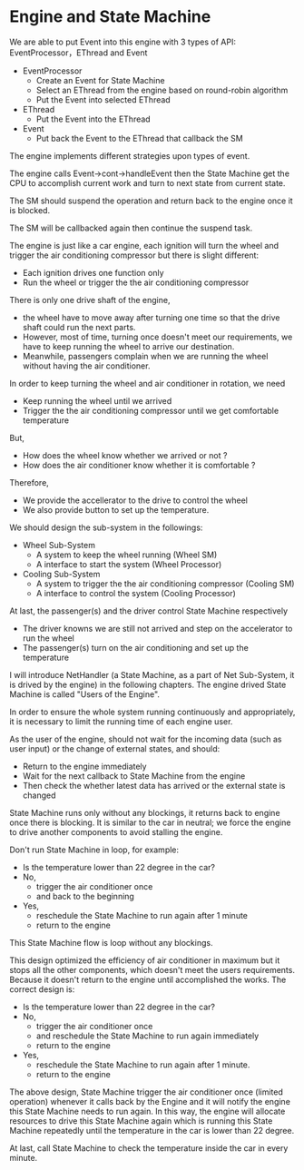 # Engine and State Machine

We are able to put Event into this engine with 3 types of API: EventProcessor，EThread and Event

  - EventProcessor
    - Create an Event for State Machine
    - Select an EThread from the engine based on round-robin algorithm 
    - Put the Event into selected EThread
  - EThread
    - Put the Event into the EThread
  - Event
    - Put back the Event to the EThread that callback the SM

The engine implements different strategies upon types of event.

The engine calls Event->cont->handleEvent then the State Machine get the CPU to accomplish current work and turn to next state from current state.

The SM should suspend the operation and return back to the engine once it is blocked.

The SM will be callbacked again then continue the suspend task.

The engine is just like a car engine, each ignition will turn the wheel and trigger the air conditioning compressor but there is slight different: 

- Each ignition drives one function only
- Run the wheel or trigger the the air conditioning compressor

There is only one drive shaft of the engine, 

- the wheel have to move away after turning one time so that the drive shaft could run the next parts.
- However, most of time, turning once doesn't meet our requirements, we have to keep running the wheel to arrive our destination. 
- Meanwhile, passengers complain when we are running the wheel without having the air conditioner. 

In order to keep turning the wheel and air conditioner in rotation, we need

- Keep running the wheel until we arrived
- Trigger the the air conditioning compressor until we get comfortable temperature

But,

- How does the wheel know whether we arrived or not ? 
- How does the air conditioner know whether it is comfortable ?

Therefore, 

- We provide the accellerator to the drive to control the wheel
- We also provide button to set up the temperature.

We should design the sub-system in the followings:

- Wheel Sub-System
  - A system to keep the wheel running (Wheel SM)
  - A interface to start the system (Wheel Processor)
- Cooling Sub-System
  - A system to trigger the the air conditioning compressor (Cooling SM)
  - A interface to control the system (Cooling Processor)

At last, the passenger(s) and the driver control State Machine respectively
- The driver knowns we are still not arrived and step on the accelerator to run the wheel
- The passenger(s) turn on the air conditioning and set up the temperature

I will introduce NetHandler (a State Machine, as a part of Net Sub-System, it is drived by the engine) in the following chapters.
The engine drived State Machine is called "Users of the Engine".

In order to ensure the whole system running continuously and appropriately, it is necessary to limit the running time of each engine user.

As the user of the engine, should not wait for the incoming data (such as user input) or the change of external states, and should:

- Return to the engine immediately
- Wait for the next callback to State Machine from the engine
- Then check the whether latest data has arrived or the external state is changed

State Machine runs only without any blockings, it returns back to engine once there is blocking. 
It is similar to the car in neutral; we force the engine to drive another components to avoid stalling the engine.

Don't run State Machine in loop, for example:

- Is the temperature lower than 22 degree in the car?
- No, 
  - trigger the air conditioner once
  - and back to the beginning
- Yes, 
  - reschedule the State Machine to run again after 1 minute
  - return to the engine

This State Machine flow is loop without any blockings.

This design optimized the efficiency of air conditioner in maximum but it stops all the other components, which doesn't meet the users requirements.
Because it doesn't return to the engine until accomplished the works.
The correct design is:

- Is the temperature lower than 22 degree in the car?
- No, 
  - trigger the air conditioner once 
  - and reschedule the State Machine to run again immediately
  - return to the engine
- Yes, 
  - reschedule the State Machine to run again after 1 minute.
  - return to the engine

The above design, State Machine trigger the air conditioner once (limited operation) whenever it calls back by the Engine and it will notify the engine this State Machine needs to run again. 
In this way, the engine will allocate resources to drive this State Machine again which is running this State Machine repeatedly until the temperature in the car is lower than 22 degree.

At last, call State Machine to check the temperature inside the car in every minute.
